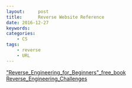 ```yaml
---
layout:     post
title:      Reverse Website Reference
date: 2016-12-27
keywords:   
categories:   
	- CS
tags:		
	- reverse
	- URL
---
```


["Reverse_Engineering_for_Beginners"_free_book](https://beginners.re/)  
[Reverse_Engineering_Challenges](https://challenges.re/)
